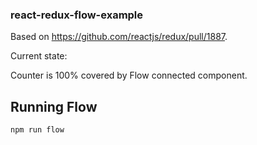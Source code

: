 ### react-redux-flow-example

Based on https://github.com/reactjs/redux/pull/1887.

Current state:

Counter is 100% covered by Flow connected component.

## Running Flow

`npm run flow`
